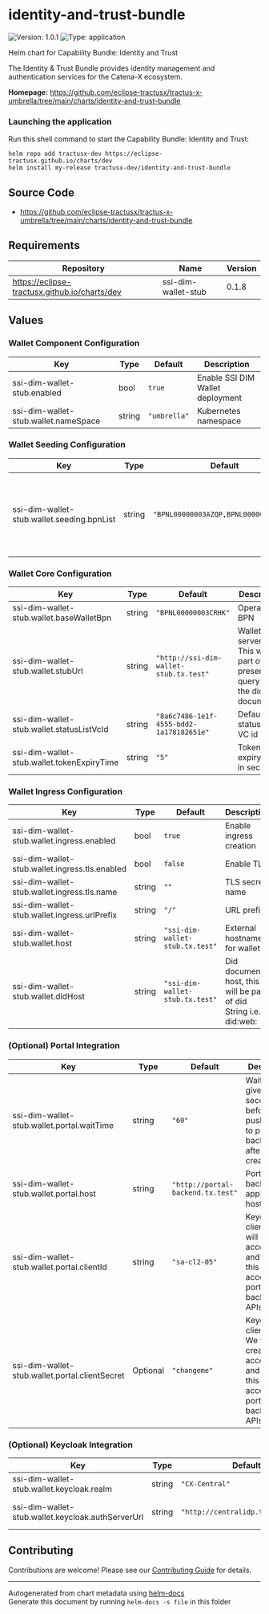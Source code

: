# identity-and-trust-bundle




![Version: 1.0.1](https://img.shields.io/badge/Version-1.0.1-informational?style=flat-square) ![Type: application](https://img.shields.io/badge/Type-application-informational?style=flat-square) 

Helm chart for Capability Bundle: Identity and Trust

The Identity & Trust Bundle provides identity management and authentication services for the Catena-X ecosystem.


**Homepage:** <https://github.com/eclipse-tractusx/tractus-x-umbrella/tree/main/charts/identity-and-trust-bundle>

### Launching the application

Run this shell command to start the Capability Bundle: Identity and Trust:

```shell
helm repo add tractusx-dev https://eclipse-tractusx.github.io/charts/dev
helm install my-release tractusx-dev/identity-and-trust-bundle
```



## Source Code

* <https://github.com/eclipse-tractusx/tractus-x-umbrella/tree/main/charts/identity-and-trust-bundle>

## Requirements

| Repository | Name | Version |
|------------|------|---------|
| https://eclipse-tractusx.github.io/charts/dev | ssi-dim-wallet-stub | 0.1.8 |

## Values

### Wallet Component Configuration

| Key | Type | Default | Description |
|-----|------|---------|-------------|
| ssi-dim-wallet-stub.enabled | bool | `true` | Enable SSI DIM Wallet deployment |
| ssi-dim-wallet-stub.wallet.nameSpace | string | `"umbrella"` | Kubernetes namespace |

### Wallet Seeding Configuration

| Key | Type | Default | Description |
|-----|------|---------|-------------|
| ssi-dim-wallet-stub.wallet.seeding.bpnList | string | `"BPNL00000003AZQP,BPNL00000003AYRE"` | List of BPNs for which wallets will be seeded on application startup |

### Wallet Core Configuration

| Key | Type | Default | Description |
|-----|------|---------|-------------|
| ssi-dim-wallet-stub.wallet.baseWalletBpn | string | `"BPNL00000003CRHK"` | Operator BPN |
| ssi-dim-wallet-stub.wallet.stubUrl | string | `"http://ssi-dim-wallet-stub.tx.test"` | Wallet stub server URL. This will pe part of the presentation query API in the did document |
| ssi-dim-wallet-stub.wallet.statusListVcId | string | `"8a6c7486-1e1f-4555-bdd2-1a178182651e"` | Default status list VC id |
| ssi-dim-wallet-stub.wallet.tokenExpiryTime | string | `"5"` | Token expiry time in seconds |

### Wallet Ingress Configuration

| Key | Type | Default | Description |
|-----|------|---------|-------------|
| ssi-dim-wallet-stub.wallet.ingress.enabled | bool | `true` | Enable ingress creation |
| ssi-dim-wallet-stub.wallet.ingress.tls.enabled | bool | `false` | Enable TLS |
| ssi-dim-wallet-stub.wallet.ingress.tls.name | string | `""` | TLS secret name |
| ssi-dim-wallet-stub.wallet.ingress.urlPrefix | string | `"/"` | URL prefix |
| ssi-dim-wallet-stub.wallet.host | string | `"ssi-dim-wallet-stub.tx.test"` | External hostname for wallet |
| ssi-dim-wallet-stub.wallet.didHost | string | `"ssi-dim-wallet-stub.tx.test"` | Did document host, this will be part of did String i.e., did:web:<didHost> |

### (Optional) Portal Integration

| Key | Type | Default | Description |
|-----|------|---------|-------------|
| ssi-dim-wallet-stub.wallet.portal.waitTime | string | `"60"` | Wait for given seconds before pushing data to portal backend after wallet creation |
| ssi-dim-wallet-stub.wallet.portal.host | string | `"http://portal-backend.tx.test"` | Portal backend application host |
| ssi-dim-wallet-stub.wallet.portal.clientId | string | `"sa-cl2-05"` | Keycloak client_id. We will create an access token and using this we access portal backend APIs |
| ssi-dim-wallet-stub.wallet.portal.clientSecret | Optional | `"changeme"` | Keycloak client_secret. We will create an access token and using this we access portal backend APIs |

### (Optional) Keycloak Integration

| Key | Type | Default | Description |
|-----|------|---------|-------------|
| ssi-dim-wallet-stub.wallet.keycloak.realm | string | `"CX-Central"` | Keycloak realm name |
| ssi-dim-wallet-stub.wallet.keycloak.authServerUrl | string | `"http://centralidp.tx.test/auth"` | Keycloak auth server URL |


## Contributing

Contributions are welcome! Please see our [Contributing Guide](/CONTRIBUTING.md) for details.

----------------------------------------------
Autogenerated from chart metadata using [helm-docs](https://github.com/norwoodj/helm-docs/)  
Generate this document by running `helm-docs -s file` in this folder